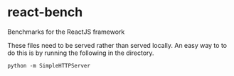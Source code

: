 react-bench
===========

Benchmarks for the ReactJS framework

These files need to be served rather than served locally. An easy way to to do
this is by running the following in the directory.

    python -m SimpleHTTPServer
